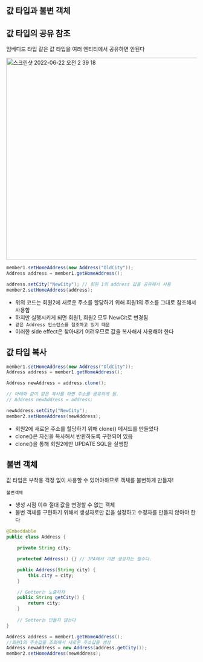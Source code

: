 ## 값 타입과 불변 객체

## 값 타입의 공유 참조

임베디드 타입 같은 값 타입을 여러 엔티티에서 공유하면 안된다

<img width="534" alt="스크린샷 2022-06-22 오전 2 39 18" src="https://user-images.githubusercontent.com/97823928/174863112-ff024d27-a57e-406a-b0fe-957ff38b2211.png">

```java
member1.setHomeAddress(new Address("OldCity"));
Address address = member1.getHomeAddress();

address.setCity("NewCity"); // 회원 1의 address 값을 공유해서 사용
member2.setHomeAddress(address);
```

* 위의 코드는 회원2에 새로운 주소를 할당하기 위해 회원1의 주소를 그대로 참조해서 사용함
* 하지만 실행시키게 되면 회원1, 회원2 모두 NewCit로 변경됨
* ```같은 Address 인스턴스를 참조하고 있기 때문```
* 이러한 side effect은 찾아내기 어려우므로 값을 복사해서 사용해야 한다

## 값 타입 복사

```java
member1.setHomeAddress(new Address("OldCity"));
Address address = member1.getHomeAddress();

Address newAddress = address.clone();

// 아래와 같이 얕은 복사를 하면 주소를 공유하게 됨.
// Address newAddress = address;

newAddress.setCity("NewCity");
member2.setHomeAddress(newAddress);
```

* 회원2에 새로운 주소를 할당하기 위해 clone() 메서드를 만들었다
* clone()은 자신을 복사해서 반환하도록 구현되어 있음
* clone()을 통해 회원2에만 UPDATE SQL을 실행함

## 불변 객체

값 타입은 부작용 걱정 없이 사용할 수 있어야하므로 객체를 불변하게 만들자!

```불변객체```
* 생성 시점 이후 절대 값을 변경할 수 없는 객체
* 불변 객체를 구현하기 위해서 생성자로만 값을 설정하고 수정자를 만들지 않아야 한다

```java
@Embeddable
public class Address {

    private String city;

    protected Address() {} // JPA에서 기본 생성자는 필수다.

    public Address(String city) {
        this.city = city;
    }

    // Getter는 노출하자
    public String getCity() {
        return city;
    }
    
    // Setter는 만들지 않는다
}
```

```java
Address address = member1.getHomeAddress();
//회원1의 주솟값을 조회해서 새로운 주소값을 생성
Address newaddress = new Address(address.getCity());
member2.setHomeAddress(newAddress);
```
